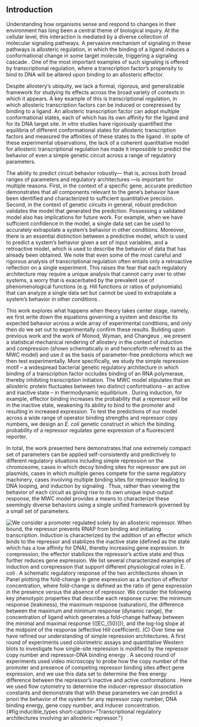 ## Introduction

Understanding how organisms sense and respond to changes in their
environment has long been a central theme of biological inquiry. At the
cellular level, this interaction is mediated by a diverse collection of
molecular signaling pathways. A pervasive mechanism of signaling in
these pathways is allosteric regulation, in which the binding of a
ligand induces a conformational change in some target molecule,
triggering a signaling cascade . One of the most important examples of
such signaling is offered by transcriptional regulation, where a
transcription factor’s propensity to bind to DNA will be altered upon
binding to an allosteric effector.

Despite allostery’s ubiquity, we lack a formal, rigorous, and
generalizable framework for studying its effects across the broad
variety of contexts in which it appears. A key example of this is
transcriptional regulation, in which allosteric transcription factors
can be induced or corepressed by binding to a ligand. An allosteric
transcription factor can adopt multiple conformational states, each of
which has its own affinity for the ligand and for its DNA target site.
*In vitro* studies have rigorously quantified the equilibria of
different conformational states for allosteric transcription factors and
measured the affinities of these states to the ligand . In spite of
these experimental observations, the lack of a coherent quantitative
model for allosteric transcriptional regulation has made it impossible
to predict the behavior of even a simple genetic circuit across a range
of regulatory parameters.

The ability to predict circuit behavior robustly— that is, across both
broad ranges of parameters and regulatory architectures —is important
for multiple reasons. First, in the context of a specific gene, accurate
prediction demonstrates that all components relevant to the gene’s
behavior have been identified and characterized to sufficient
quantitative precision. Second, in the context of genetic circuits in
general, robust prediction validates the model that generated the
prediction. Possessing a validated model also has implications for
future work. For example, when we have sufficient confidence in the
model, a single data set can be used to accurately extrapolate a
system’s behavior in other conditions. Moreover, there is an essential
distinction between a predictive model, which is used to predict a
system’s behavior given a set of input variables, and a retroactive
model, which is used to describe the behavior of data that has already
been obtained. We note that even some of the most careful and rigorous
analysis of transcriptional regulation often entails only a retroactive
reflection on a single experiment. This raises the fear that each
regulatory architecture may require a unique analysis that cannot carry
over to other systems, a worry that is exacerbated by the prevalent use
of phenomenological functions (e.g. Hill functions or ratios of
polynomials) that can analyze a single data set but cannot be used to
extrapolate a system’s behavior in other conditions .

This work explores what happens when theory takes center stage, namely,
we first write down the equations governing a system and describe its
expected behavior across a wide array of experimental conditions, and
only then do we set out to experimentally confirm these results.
Building upon previous work  and the work of Monod, Wyman, and Changeux
, we present a statistical mechanical rendering of allostery in the
context of induction and corepression (shown schematically in and
henceforth referred to as the MWC model) and use it as the basis of
parameter-free predictions which we then test experimentally. More
specifically, we study the simple repression motif – a widespread
bacterial genetic regulatory architecture in which binding of a
transcription factor occludes binding of an RNA polymerase, thereby
inhibiting transcription initiation. The MWC model stipulates that an
allosteric protein fluctuates between two distinct conformations – an
active and inactive state – in thermodynamic equilibrium . During
induction, for example, effector binding increases the probability that
a repressor will be in the inactive state, weakening its ability to bind
to the promoter and resulting in increased expression. To test the
predictions of our model across a wide range of operator binding
strengths and repressor copy numbers, we design an *E. coli* genetic
construct in which the binding probability of a repressor regulates gene
expression of a fluorescent reporter.

In total, the work presented here demonstrates that one extremely
compact set of parameters can be applied self-consistently and
predictively to different regulatory situations including simple
repression on the chromosome, cases in which decoy binding sites for
repressor are put on plasmids, cases in which multiple genes compete for
the same regulatory machinery, cases involving multiple binding sites
for repressor leading to DNA looping, and induction by signaling . Thus,
rather than viewing the behavior of each circuit as giving rise to its
own unique input-output response, the MWC model provides a means to
characterize these seemingly diverse behaviors using a single unified
framework governed by a small set of parameters.

![ We consider a promoter regulated solely by an allosteric repressor.
When bound, the repressor prevents RNAP from binding and initiating
transcription. Induction is characterized by the addition of an effector
which binds to the repressor and stabilizes the inactive state (defined
as the state which has a low affinity for DNA), thereby increasing gene
expression. In corepression, the effector stabilizes the repressor’s
active state and thus further reduces gene expression. We list several
characterized examples of induction and corepression that support
different physiological roles in <span>*E. coli*</span> . A schematic
regulatory response of the two architectures shown in Panel plotting the
fold-change in gene expression as a function of effector concentration,
where fold-change is defined as the ratio of gene expression in the
presence versus the absence of repressor. We consider the following key
phenotypic properties that describe each response curve: the minimum
response (leakiness), the maximum response (saturation), the difference
between the maximum and minimum response (dynamic range), the
concentration of ligand which generates a fold-change halfway between
the minimal and maximal response (\([EC_{50}]\)), and the log-log slope
at the midpoint of the response (effective Hill coefficient). (C) Over
time we have refined our understanding of simple repression
architectures. A first round of experiments used colorimetric assays and
quantitative Western blots to investigate how single-site repression is
modified by the repressor copy number and repressor-DNA binding energy .
A second round of experiments used video microscopy to probe how the
copy number of the promoter and presence of competing repressor binding
sites affect gene expression, and we use this data set to determine the
free energy difference between the repressor’s inactive and active
conformations . Here we used flow cytometry to determine the
inducer-repressor dissociation constants and demonstrate that with these
parameters we can predict *a priori* the behavior of the system for any
repressor copy number, DNA binding energy, gene copy number, and inducer
concentration.](ch2_fig1){#fig:inducible_types short-caption="Transcriptional
regulatory architectures involving an allosteric repressor."}
